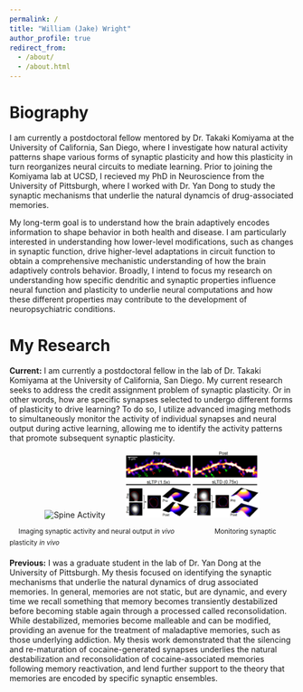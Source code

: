```yaml
---
permalink: /
title: "William (Jake) Wright"
author_profile: true
redirect_from: 
  - /about/
  - /about.html
---
```

Biography
======
I am currently a postdoctoral fellow mentored by Dr. Takaki Komiyama at the University of California, San Diego, where I investigate how natural activity patterns shape various forms of synaptic plasticity and how this plasticity in turn reorganizes neural circuits to mediate learning. Prior to joining the Komiyama lab at UCSD, I recieved my PhD in Neuroscience from the University of Pittsburgh, where I worked with Dr. Yan Dong to study the synaptic mechanisms that underlie the natural dynamcis of drug-associated memories. 

My long-term goal is to understand how the brain adaptively encodes information to shape behavior in both health and disease. I am particularly interested in understanding how lower-level modifications, such as changes in synaptic function, drive higher-level adaptations in circuit function to obtain a comprehensive mechanistic understanding of how the brain adaptively controls behavior. Broadly, I intend to focus my research on understanding how specific dendritic and synaptic properties influence neural function and plasticity to underlie neural computations and how these different properties may contribute to the development of neuropsychiatric conditions.

My Research
======
**Current:** I am currently a postdoctoral fellow in the lab of Dr. Takaki Komiyama at the University of California, San Diego. My current research seeks to address the credit assignment problem of synaptic plasticity. Or in other words, how are specific synapses selected to undergo different forms of plasticity to drive learning? To do so, I utilize advanced imaging methods to simultaneously monitor the activity of individual synapses and neural output during active learning, allowing me to identify the activity patterns that promote subsequent synaptic plasticity. 

<p align="center">
  <img src="/images/Spine_Activity.gif" alt="Spine Activity" width="45%">
&nbsp; &nbsp; &nbsp; &nbsp;
  <img src="/images/Plasticity.png" alt="Spine Plasticity" width="47%">
</p>
&nbsp; &nbsp; <sup>Imaging synaptic activity and neural output <i>in vivo</i></sup>&nbsp; &nbsp; &nbsp; &nbsp; &nbsp; &nbsp; &nbsp; &nbsp; &nbsp; <sup>Monitoring synaptic plasticity <i>in vivo</i></sup>


**Previous:** I was a graduate student in the lab of Dr. Yan Dong at the University of Pittsburgh. My thesis focused on identifying the synaptic mechanisms that underlie the natural dynamics of drug associated memories. In general, memories are not static, but are dynamic, and every time we recall something that memory becomes transiently destabilized before becoming stable again through a processed called reconsolidation. While destabilized, memories become malleable and can be modified, providing an avenue for the treatment of maladaptive memories, such as those underlying addiction. My thesis work demonstrated that the silencing and re-maturation of cocaine-generated synapses underlies the natural destabilization and reconsolidation of cocaine-associated memories following memory reactivation, and lend further support to the theory that memories are encoded by specific synaptic ensembles. 




